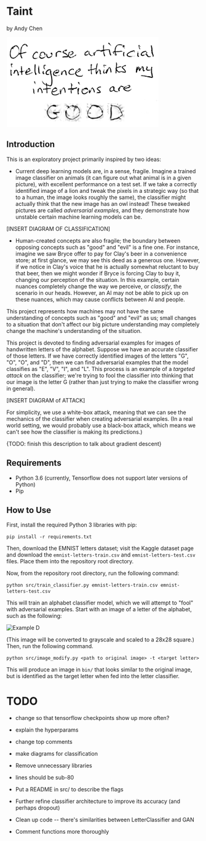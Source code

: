 # Taint
by Andy Chen

![Good Intentions](images/good_intentions.png)

## Introduction

This is an exploratory project primarily inspired by two ideas:
* Current deep learning models are, in a sense, fragile. Imagine a trained 
image classifier on animals (it can figure out what animal is in a given 
picture), with excellent performance on a test set. If we take a correctly 
identified image of a lion and tweak the pixels in a strategic way (so that 
to a human, the image looks roughly the same), the classifier might actually 
think that the new image has an owl instead! These tweaked pictures are called 
_adversarial examples_, and they demonstrate how unstable certain machine 
learning models can be.

[INSERT DIAGRAM OF CLASSIFICATION]

* Human-created concepts are also fragile; the boundary between opposing 
concepts such as "good" and "evil" is a fine one. For instance, imagine 
we saw Bryce offer to pay for Clay's beer in a convenience store; at first
glance, we may see this deed as a generous one. However, if we notice in 
Clay's voice that he is actually somewhat reluctant to buy that beer, then
we might wonder if Bryce is forcing Clay to buy it, changing our perception
of the situation. In this example, certain nuances completely change the 
way we perceive, or _classify_, the scenario in our heads. However, an AI
may not be able to pick up on these nuances, which may cause conflicts between
AI and people.

This project represents how machines may not have the same understanding of 
concepts such as "good" and "evil" as us; small changes to a situation that 
don't affect our big picture understanding may completely change the machine's 
understanding of the situation.

This project is devoted to finding adversarial examples for images of 
handwritten letters of the alphabet. Suppose we have an accurate classifier 
of those letters. If we have correctly identified images of the letters "G", 
"O", "O", and "D", then we can find adversarial examples that the model 
classifies as "E", "V", "I", and "L". This process is an example of a 
_targeted attack_ on the classifier; we're trying to fool the classifier into 
thinking that our image is the letter G (rather than just trying to make the 
classifier wrong in general). 

[INSERT DIAGRAM of ATTACK]

For simplicity, we use a white-box attack, meaning that we can see the 
mechanics of the classifier when creating adversarial examples. (In a real 
world setting, we would probably use a black-box attack, which means we can't
see how the classifier is making its predictions.)

{TODO: finish this description to talk about gradient descent}


## Requirements
* Python 3.6 (currently, Tensorflow does not support later versions of Python)
* Pip


## How to Use
First, install the required Python 3 libraries with pip:
```
pip install -r requirements.txt
```
Then, download the EMNIST letters dataset; visit the Kaggle dataset page and
download the `emnist-letters-train.csv` and `emnist-letters-test.csv` files.
Place them into the repository root directory.

Now, from the repository root directory, run the following command:
```
python src/train_classifier.py emnist-letters-train.csv emnist-letters-test.csv
```
This will train an alphabet classifier model, which we will attempt to "fool"
with adversarial examples. Start with an image of a letter of the alphabet,
such as the following:

![Example D](images/good_d.png)

(This image will be converted to grayscale and scaled to a 28x28 square.) Then,
run the following command.
```
python src/image_modify.py <path to original image> -t <target letter> 
```
This will produce an image in `bin/` that looks similar to the original image,
but is identified as the target letter when fed into the letter classifier.


# TODO
* change so that tensorflow checkpoints show up more often?
* explain the hyperparams
* change top comments
* make diagrams for classification
* Remove unnecessary libraries
* lines should be sub-80

* Put a README in src/ to describe the flags
* Further refine classifier architecture to improve its accuracy (and perhaps dropout)
* Clean up code -- there's similarities between LetterClassifier and GAN
* Comment functions more thoroughly



